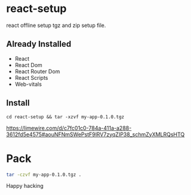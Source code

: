 # react-setup
react offline setup tgz and zip setup file.

## Already Installed
- React
- React Dom
- React Router Dom
- React Scripts
- Web-vitals

## Install
```console
cd react-setup && tar -xzvf my-app-0.1.0.tgz
```
https://limewire.com/d/c7fc01c0-784a-411a-a288-3612fd5e4575#aouNFNmSWePstF9lRV7zyqZIP38_schmZyXMLRQsHTQ


# Pack 
```bash
tar -czvf my-app-0.1.0.tgz .
```
Happy hacking
